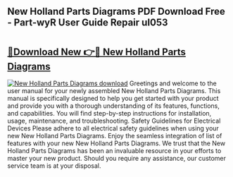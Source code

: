 ## New Holland Parts Diagrams PDF Download Free - Part-wyR User Guide Repair uI053

# <h2><a href="http://dfjc9m.blite.top/?on=New+Holland+Parts+Diagrams">🔗Download New 👉🔴 New Holland Parts Diagrams</a></h2>

[![New Holland Parts Diagrams download](https://i.imgur.com/lujVjoI.png)](http://dfjc9m.blite.top/?on=New+Holland+Parts+Diagrams)
Greetings and welcome to the user manual for your newly assembled New Holland Parts Diagrams. This manual is specifically designed to help you get started with your product and provide you with a thorough understanding of its features, functions, and capabilities. You will find step-by-step instructions for installation, usage, maintenance, and troubleshooting. Safety Guidelines for Electrical Devices Please adhere to all electrical safety guidelines when using your new New Holland Parts Diagrams. Enjoy the seamless integration of list of features with your new New Holland Parts Diagrams. We trust that the New Holland Parts Diagrams has been an invaluable resource in your efforts to master your new product. Should you require any assistance, our customer service team is at your disposal.
